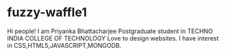 # fuzzy-waffle1
Hi people!
I am Priyanka Bhattacharjee
Postgraduate student in TECHNO INDIA COLLEGE OF TECHNOLOGY
Love to design websites.
I have interest in CSS,HTML5,JAVASCRIPT,MONGODB.
